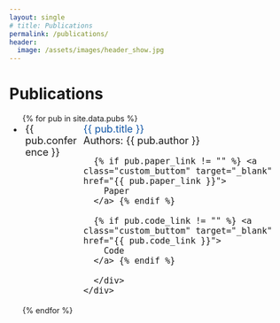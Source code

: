 ```yaml
---
layout: single
# title: Publications
permalink: /publications/
header:
  image: /assets/images/header_show.jpg
---
```


<h1 class="custom_title"> Publications </h1>

<ul>
{% for pub in site.data.pubs %}
  <li>
    <div style="display:flex; font-size:18px">
      <div style="display:block; width: 15%; margin-right: 5px; margin-left: 5px; min-width:100px">{{ pub.conference }}</div> 
      <div style="display:block; width: 85%;">
        <span style="color: #0c53a5">{{ pub.title }} </span> <br/> 
        Authors: {{ pub.author }}

      {% if pub.paper_link != "" %} <a class="custom_buttom" target="_blank" href="{{ pub.paper_link }}">
        Paper
      </a> {% endif %}

      {% if pub.code_link != "" %} <a class="custom_buttom" target="_blank" href="{{ pub.code_link }}">
        Code
      </a> {% endif %}

      </div>
    </div>
    
  </li>
{% endfor %}
</ul>